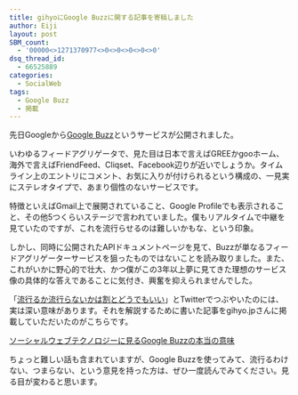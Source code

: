 ```yaml
---
title: gihyoにGoogle Buzzに関する記事を寄稿しました
author: Eiji
layout: post
SBM_count:
  - '00000<>1271370977<>0<>0<>0<>0<>0'
dsq_thread_id:
  - 66525889
categories:
  - SocialWeb
tags:
  - Google Buzz
  - 掲載
---
```

先日Googleから<a href="http://buzz.google.com/" target="_blank">Google Buzz</a>というサービスが公開されました。

いわゆるフィードアグリゲータで、見た目は日本で言えばGREEかgooホーム、海外で言えばFriendFeed、Cliqset、Facebook辺りが近いでしょうか。タイムライン上のエントリにコメント、お気に入りが付けられるという構成の、一見実にステレオタイプで、あまり個性のないサービスです。

特徴といえばGmail上で展開されていること、Google Profileでも表示されること、その他5つくらいステージで言われていました。僕もリアルタイムで中継を見ていたのですが、これを流行らせるのは難しいかもな、という印象。

しかし、同時に公開されたAPIドキュメントページを見て、Buzzが単なるフィードアグリゲーターサービスを狙ったものではないことを読み取りました。また、これがいかに野心的で壮大、かつ僕がこの3年以上夢に見てきた理想のサービス像の具体的な答えであることに気付き、興奮を抑えられませんでした。

「<a href="http://twitter.com/agektmr/status/8866951003" target="_blank">流行るか流行らないかは割とどうでもいい</a>」とTwitterでつぶやいたのには、実は深い意味があります。それを解説するために書いた記事をgihyo.jpさんに掲載していただいたのがこちらです。

<a href="http://gihyo.jp/dev/column/01/social/2010/021201" target="_blank">ソーシャルウェブテクノロジーに見るGoogle Buzzの本当の意味</a>

ちょっと難しい話も含まれていますが、Google Buzzを使ってみて、流行るわけない、つまらない、という意見を持った方は、ぜひ一度読んでみてください。見る目が変わると思います。